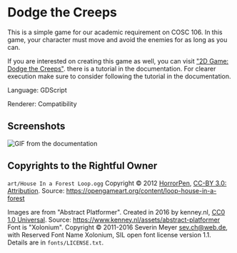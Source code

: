 # Dodge the Creeps

This is a simple game for our academic requirement on COSC 106.
In this game, your character must move
and avoid the enemies for as long as you can.

If you are interested on creating this game as well, 
you can visit
["2D Game: Dodge the Creeps"](https://docs.godotengine.org/en/latest/getting_started/first_2d_game/index.html).
there is a tutorial in the documentation. For clearer execution make sure to
consider following the tutorial in the documentation.

Language: GDScript

Renderer: Compatibility

## Screenshots

![GIF from the documentation](https://docs.godotengine.org/en/latest/_images/dodge_preview.gif)

## Copyrights to the Rightful Owner

`art/House In a Forest Loop.ogg` Copyright &copy; 2012 [HorrorPen](https://opengameart.org/users/horrorpen), [CC-BY 3.0: Attribution](http://creativecommons.org/licenses/by/3.0/). Source: https://opengameart.org/content/loop-house-in-a-forest

Images are from "Abstract Platformer". Created in 2016 by kenney.nl, [CC0 1.0 Universal](http://creativecommons.org/publicdomain/zero/1.0/). Source: https://www.kenney.nl/assets/abstract-platformer
Font is "Xolonium". Copyright &copy; 2011-2016 Severin Meyer <sev.ch@web.de>, with Reserved Font Name Xolonium, SIL open font license version 1.1. Details are in `fonts/LICENSE.txt`.
